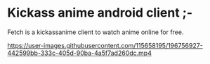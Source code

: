 # Kickass anime android client ;-

Fetch is a kickassanime client to watch anime online for free.


https://user-images.githubusercontent.com/115658195/196756927-442599bb-333c-405d-90ba-4a5f7ad260dc.mp4


